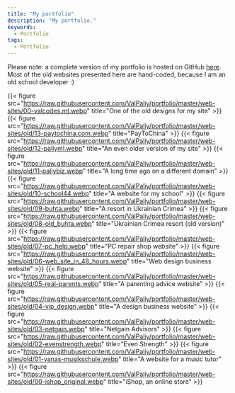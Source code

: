 ```yaml
---
title: "My portfolio"
description: "My portfolio."
keywords:
  - Portfolio
tags:
  - Portfolio
---
```


Please note: a complete version of my portfolio is hosted on GitHub [here](https://github.com/ValPaliy/portfolio). Most of the old websites presented here are hand-coded, because
I am an old school developer :)

{{< figure src="https://raw.githubusercontent.com/ValPaliy/portfolio/master/web-sites/00-valcodes.ml.webp" title="One of the old designs for my site" >}}
{{< figure src="https://raw.githubusercontent.com/ValPaliy/portfolio/master/web-sites/old/13-paytochina.com.webp" title="PayToChina" >}}
{{< figure src="https://raw.githubusercontent.com/ValPaliy/portfolio/master/web-sites/old/12-paliyml.webp" title="An even older version of my site" >}}
{{< figure src="https://raw.githubusercontent.com/ValPaliy/portfolio/master/web-sites/old/11-paliybiz.webp" title="A long time ago on a different domain" >}}
{{< figure src="https://raw.githubusercontent.com/ValPaliy/portfolio/master/web-sites/old/10-school44.webp" title="A website for my school" >}}
{{< figure src="https://raw.githubusercontent.com/ValPaliy/portfolio/master/web-sites/old/09-buhta.webp" title="A resort in Ukrainian Crimea" >}}
{{< figure src="https://raw.githubusercontent.com/ValPaliy/portfolio/master/web-sites/old/08-old_buhta.webp" title="Ukrainian Crimea resort (old version)" >}}
{{< figure src="https://raw.githubusercontent.com/ValPaliy/portfolio/master/web-sites/old/07-pc_help.webp" title="PC repair shop website" >}}
{{< figure src="https://raw.githubusercontent.com/ValPaliy/portfolio/master/web-sites/old/06-web_site_in_48_hours.webp" title="Web design business website" >}}
{{< figure src="https://raw.githubusercontent.com/ValPaliy/portfolio/master/web-sites/old/05-real-parents.webp" title="A parenting advice website" >}}
{{< figure src="https://raw.githubusercontent.com/ValPaliy/portfolio/master/web-sites/old/04-vip_design.webp" title="A design business website" >}}
{{< figure src="https://raw.githubusercontent.com/ValPaliy/portfolio/master/web-sites/old/03-netgain.webp" title="Netgain Advisors" >}}
{{< figure src="https://raw.githubusercontent.com/ValPaliy/portfolio/master/web-sites/old/02-evenstrength.webp" title="Even Strength" >}}
{{< figure src="https://raw.githubusercontent.com/ValPaliy/portfolio/master/web-sites/old/01-yanas-musikschule.webp" title="A website for a music tutor" >}}
{{< figure src="https://raw.githubusercontent.com/ValPaliy/portfolio/master/web-sites/old/00-ishop_original.webp" title="iShop, an online store" >}}
